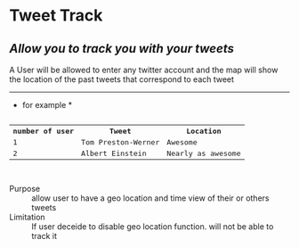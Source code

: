 Tweet Track
================================
*Allow you to track you with your tweets*
------------
A User will be allowed to enter any twitter account and the map will show the location of the past tweets that correspond to each tweet

------------
* for example *
<pre>
<table>
  <tr>
    <th>number of user</th><th>Tweet</th><th>Location</th>
  </tr>
  <tr>
    <td>1</td><td>Tom Preston-Werner</td><td>Awesome</td>
  </tr>
  <tr>
    <td>2</td><td>Albert Einstein</td><td>Nearly as awesome</td>
  </tr>
</table>
</pre>

<dl>
	<dt>Purpose</dt>
  	<dd>allow user to have a geo location and time view of their or others tweets</dd>
  	<dt>Limitation</dt>
  	<dd>If user deceide to disable geo location function. will not be able to track it</dd>
</dl>
